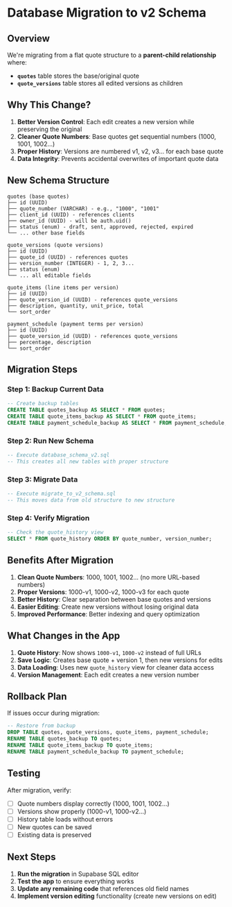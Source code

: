 # Database Migration to v2 Schema

## Overview

We're migrating from a flat quote structure to a **parent-child relationship** where:
- **`quotes`** table stores the base/original quote
- **`quote_versions`** table stores all edited versions as children

## Why This Change?

1. **Better Version Control**: Each edit creates a new version while preserving the original
2. **Cleaner Quote Numbers**: Base quotes get sequential numbers (1000, 1001, 1002...)
3. **Proper History**: Versions are numbered v1, v2, v3... for each base quote
4. **Data Integrity**: Prevents accidental overwrites of important quote data

## New Schema Structure

```
quotes (base quotes)
├── id (UUID)
├── quote_number (VARCHAR) - e.g., "1000", "1001"
├── client_id (UUID) - references clients
├── owner_id (UUID) - will be auth.uid()
├── status (enum) - draft, sent, approved, rejected, expired
└── ... other base fields

quote_versions (quote versions)
├── id (UUID)
├── quote_id (UUID) - references quotes
├── version_number (INTEGER) - 1, 2, 3...
├── status (enum)
└── ... all editable fields

quote_items (line items per version)
├── id (UUID)
├── quote_version_id (UUID) - references quote_versions
├── description, quantity, unit_price, total
└── sort_order

payment_schedule (payment terms per version)
├── id (UUID)
├── quote_version_id (UUID) - references quote_versions
├── percentage, description
└── sort_order
```

## Migration Steps

### Step 1: Backup Current Data
```sql
-- Create backup tables
CREATE TABLE quotes_backup AS SELECT * FROM quotes;
CREATE TABLE quote_items_backup AS SELECT * FROM quote_items;
CREATE TABLE payment_schedule_backup AS SELECT * FROM payment_schedule;
```

### Step 2: Run New Schema
```sql
-- Execute database_schema_v2.sql
-- This creates all new tables with proper structure
```

### Step 3: Migrate Data
```sql
-- Execute migrate_to_v2_schema.sql
-- This moves data from old structure to new structure
```

### Step 4: Verify Migration
```sql
-- Check the quote_history view
SELECT * FROM quote_history ORDER BY quote_number, version_number;
```

## Benefits After Migration

1. **Clean Quote Numbers**: 1000, 1001, 1002... (no more URL-based numbers)
2. **Proper Versions**: 1000-v1, 1000-v2, 1000-v3 for each quote
3. **Better History**: Clear separation between base quotes and versions
4. **Easier Editing**: Create new versions without losing original data
5. **Improved Performance**: Better indexing and query optimization

## What Changes in the App

1. **Quote History**: Now shows `1000-v1`, `1000-v2` instead of full URLs
2. **Save Logic**: Creates base quote + version 1, then new versions for edits
3. **Data Loading**: Uses new `quote_history` view for cleaner data access
4. **Version Management**: Each edit creates a new version number

## Rollback Plan

If issues occur during migration:

```sql
-- Restore from backup
DROP TABLE quotes, quote_versions, quote_items, payment_schedule;
RENAME TABLE quotes_backup TO quotes;
RENAME TABLE quote_items_backup TO quote_items;
RENAME TABLE payment_schedule_backup TO payment_schedule;
```

## Testing

After migration, verify:
- [ ] Quote numbers display correctly (1000, 1001, 1002...)
- [ ] Versions show properly (1000-v1, 1000-v2...)
- [ ] History table loads without errors
- [ ] New quotes can be saved
- [ ] Existing data is preserved

## Next Steps

1. **Run the migration** in Supabase SQL editor
2. **Test the app** to ensure everything works
3. **Update any remaining code** that references old field names
4. **Implement version editing** functionality (create new versions on edit)
